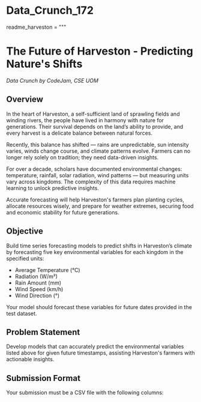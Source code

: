 # Data_Crunch_172

readme_harveston = """
# The Future of Harveston - Predicting Nature's Shifts  
_Data Crunch by CodeJam, CSE UOM_

## Overview
In the heart of Harveston, a self-sufficient land of sprawling fields and winding rivers, the people have lived in harmony with nature for generations. Their survival depends on the land’s ability to provide, and every harvest is a delicate balance between natural forces.

Recently, this balance has shifted — rains are unpredictable, sun intensity varies, winds change course, and climate patterns evolve. Farmers can no longer rely solely on tradition; they need data-driven insights.

For over a decade, scholars have documented environmental changes: temperature, rainfall, solar radiation, wind patterns — but measuring units vary across kingdoms. The complexity of this data requires machine learning to unlock predictive insights.

Accurate forecasting will help Harveston's farmers plan planting cycles, allocate resources wisely, and prepare for weather extremes, securing food and economic stability for future generations.

## Objective
Build time series forecasting models to predict shifts in Harveston’s climate by forecasting five key environmental variables for each kingdom in the specified units:

- Average Temperature (°C)  
- Radiation (W/m²)  
- Rain Amount (mm)  
- Wind Speed (km/h)  
- Wind Direction (°)  

Your model should forecast these variables for future dates provided in the test dataset.

## Problem Statement
Develop models that can accurately predict the environmental variables listed above for given future timestamps, assisting Harveston's farmers with actionable insights.

## Submission Format
Your submission must be a CSV file with the following columns:


